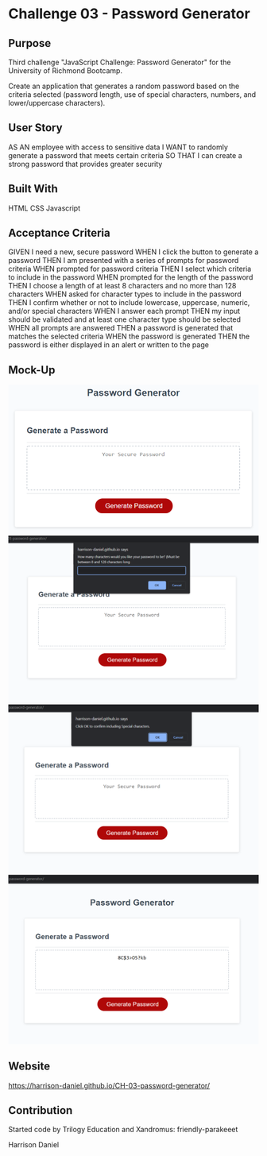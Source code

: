 # Challenge 03 - Password Generator

## Purpose

Third challenge "JavaScript Challenge: Password Generator" for the University of Richmond Bootcamp.

Create an application that generates a random password based on the criteria selected (password length, use of special characters, numbers, and lower/uppercase characters).

## User Story

AS AN employee with access to sensitive data
I WANT to randomly generate a password that meets certain criteria
SO THAT I can create a strong password that provides greater security

## Built With

HTML
CSS
Javascript

## Acceptance Criteria

GIVEN I need a new, secure password
WHEN I click the button to generate a password
THEN I am presented with a series of prompts for password criteria
WHEN prompted for password criteria
THEN I select which criteria to include in the password
WHEN prompted for the length of the password
THEN I choose a length of at least 8 characters and no more than 128 characters
WHEN asked for character types to include in the password
THEN I confirm whether or not to include lowercase, uppercase, numeric, and/or special characters
WHEN I answer each prompt
THEN my input should be validated and at least one character type should be selected
WHEN all prompts are answered
THEN a password is generated that matches the selected criteria
WHEN the password is generated
THEN the password is either displayed in an alert or written to the page

## Mock-Up

<img src=./assets/images/03-javascript-mockup.png>
<img src=./assets/images/03-javascript-char-length.png>
<img src=./assets/images/03-javascript-specialchar.png>
<img src=./assets/images/03-javascript-generated-password.png>

## Website

https://harrison-daniel.github.io/CH-03-password-generator/

## Contribution

Started code by Trilogy Education and Xandromus: friendly-parakeeet

Harrison Daniel
